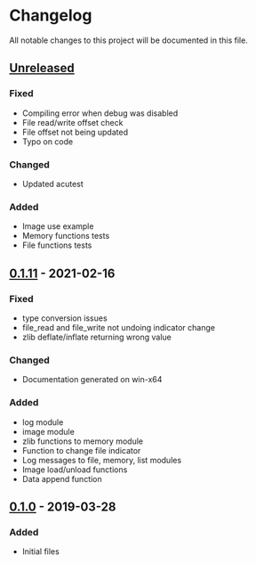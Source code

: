 # Changelog

All notable changes to this project will be documented in this file.

## [Unreleased]

### Fixed

- Compiling error when debug was disabled
- File read/write offset check
- File offset not being updated
- Typo on code

### Changed

- Updated acutest

### Added

- Image use example
- Memory functions tests
- File functions tests

## [0.1.11] - 2021-02-16

### Fixed

- type conversion issues
- file_read and file_write not undoing indicator change
- zlib deflate/inflate returning wrong value

### Changed

- Documentation generated on win-x64

### Added

- log module
- image module
- zlib functions to memory module
- Function to change file indicator
- Log messages to file, memory, list modules
- Image load/unload functions
- Data append function

## [0.1.0] - 2019-03-28

### Added

- Initial files



[unreleased]: https://github.com/oAGoulart/libpampa/compare/v0.1.11...HEAD
[0.1.11]: https://github.com/oAGoulart/libpampa/releases/tag/v0.1.11
[0.1.0]: https://github.com/oAGoulart/libpampa/releases/tag/v0.1.0
